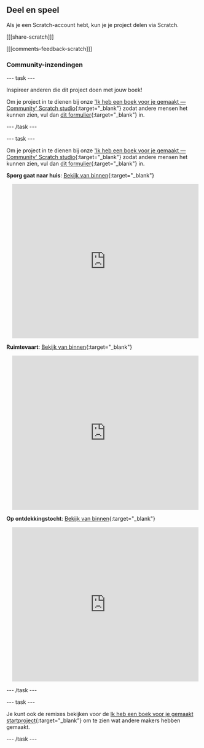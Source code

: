 ## Deel en speel

Als je een Scratch-account hebt, kun je je project delen via Scratch.

[[[share-scratch]]]

[[[comments-feedback-scratch]]]

### Community-inzendingen

--- task ---

Inspireer anderen die dit project doen met jouw boek!

Om je project in te dienen bij onze ['Ik heb een boek voor je gemaakt — Community' Scratch studio](https://scratch.mit.edu/studios/29092393){:target="_blank"} zodat andere mensen het kunnen zien, vul dan [dit formulier](https://form.raspberrypi.org/f/community-project-submissions){:target="_blank"} in.

--- /task ---

--- task ---

Om je project in te dienen bij onze ['Ik heb een boek voor je gemaakt — Community' Scratch studio](https://scratch.mit.edu/studios/29092393){:target="_blank"} zodat andere mensen het kunnen zien, vul dan [dit formulier](https://form.raspberrypi.org/f/community-project-submissions){:target="_blank"} in.

**Sporg gaat naar huis**: [Bekijk van binnen](https://scratch.mit.edu/projects/499498152/editor){:target="_blank"}
<div class="scratch-preview" style="margin-left: 15px;">
  <iframe allowtransparency="true" width="485" height="402" src="https://scratch.mit.edu/projects/embed/499498152/?autostart=false" frameborder="0"></iframe>
</div>

**Ruimtevaart**: [Bekijk van binnen](https://scratch.mit.edu/projects/707649190/editor){:target="_blank"}
<div class="scratch-preview" style="margin-left: 15px;">
  <iframe allowtransparency="true" width="485" height="402" src="https://scratch.mit.edu/projects/embed/707649190/?autostart=false" frameborder="0"></iframe>
</div>

**Op ontdekkingstocht**: [Bekijk van binnen](https://scratch.mit.edu/projects/819661547/editor/){:target="_blank"}
<div class="scratch-preview" style="margin-left: 15px;">
  <iframe allowtransparency="true" width="485" height="402" src="https://scratch.mit.edu/projects/embed/819661547/?autostart=false" frameborder="0"></iframe>
</div>

--- /task ---

--- task ---

Je kunt ook de remixes bekijken voor de [Ik heb een boek voor je gemaakt startproject](https://scratch.mit.edu/projects/582223042/remixes){:target="_blank"} om te zien wat andere makers hebben gemaakt.

--- /task ---
